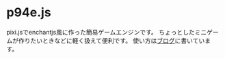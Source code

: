 # p94e.js
pixi.jsでenchantjs風に作った簡易ゲームエンジンです。
ちょっとしたミニゲームが作りたいときなどに軽く扱えて便利です。
使い方は[ブログ](https://techlog.wgc-cosmo.com/p94e-js/)に書いています。
